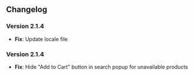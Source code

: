 ## Changelog

### Version 2.1.4

- **Fix**: Update locale file

### Version 2.1.4

- **Fix**: Hide "Add to Cart" button in search popup for unavailable products
